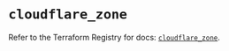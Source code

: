 # `cloudflare_zone`

Refer to the Terraform Registry for docs: [`cloudflare_zone`](https://registry.terraform.io/providers/cloudflare/cloudflare/4.49.1/docs/resources/zone).
